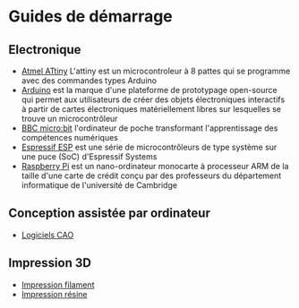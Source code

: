 # Guides de démarrage

## Electronique

 * [Atmel ATtiny](https://github.com/La-Bricole-numerique-Avrille/ATtiny) L'attiny est un microcontroleur à 8 pattes qui se programme avec des commandes types Arduino
 * [Arduino](https://github.com/La-Bricole-numerique-Avrille/Arduino) est la marque d'une plateforme de prototypage open-source qui permet aux utilisateurs de créer des objets électroniques interactifs à partir de cartes électroniques matériellement libres sur lesquelles se trouve un microcontrôleur
 * [BBC micro:bit](https://github.com/La-Bricole-numerique-Avrille/micro-bit) l'ordinateur de poche transformant l'apprentissage des compétences numériques
 * [Espressif ESP](https://github.com/La-Bricole-numerique-Avrille/ESP) est une série de microcontrôleurs de type système sur une puce (SoC) d'Espressif Systems
 * [Raspberry Pi](https://www.raspberrypi.com) est un nano-ordinateur monocarte à processeur ARM de la taille d'une carte de crédit conçu par des professeurs du département informatique de l'université de Cambridge

## Conception assistée par ordinateur

  * [Logiciels CAO](CAO.md)

## Impression 3D

 * [Impression filament](https://github.com/La-Bricole-numerique-Avrille/Impression-3D?tab=readme-ov-file#impression-filament)
 * [Impression résine](https://github.com/La-Bricole-numerique-Avrille/Impression-3D?tab=readme-ov-file#impression-r%C3%A9sine)
